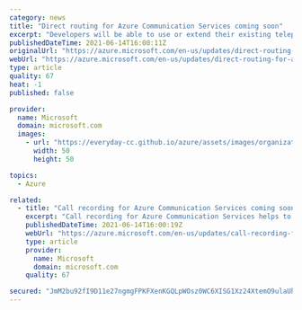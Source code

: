 ```yaml
---
category: news
title: "Direct routing for Azure Communication Services coming soon"
excerpt: "Developers will be able to use or extend their existing telephony infrastructure to the calling capabilities they build with Azure Communication Services. "
publishedDateTime: 2021-06-14T16:00:11Z
originalUrl: "https://azure.microsoft.com/en-us/updates/direct-routing-for-azure-communication-services-coming-soon/"
webUrl: "https://azure.microsoft.com/en-us/updates/direct-routing-for-azure-communication-services-coming-soon/"
type: article
quality: 67
heat: -1
published: false

provider:
  name: Microsoft
  domain: microsoft.com
  images:
    - url: "https://everyday-cc.github.io/azure/assets/images/organizations/microsoft.com-50x50.jpg"
      width: 50
      height: 50

topics:
  - Azure

related:
  - title: "Call recording for Azure Communication Services coming soon"
    excerpt: "Call recording for Azure Communication Services helps to simplify and improve the recording process during calls. "
    publishedDateTime: 2021-06-14T16:00:19Z
    webUrl: "https://azure.microsoft.com/en-us/updates/call-recording-for-azure-communication-services-coming-soon/"
    type: article
    provider:
      name: Microsoft
      domain: microsoft.com
    quality: 67

secured: "JmM2bu92fI9D11e27ngmgFPKFXenKGQLpWOsz0WC6XISG1Xz24XtemO9ulaUh0XpaUjEdjDGTD0awHz60IR1V1laUPg/u5jeGiPH91G55d/f7YnFY+DuUAXpkGNqM2UFIL/3D+8nK5y8TLqAjKnP8w79lQFXUdd3vDCH5R2ugUkqVY16t87eop/LVNKymtkiueV43Hrwnx0m05FT0tOiGOmFyXLCtzY6YT60YS+ucvhQFgK7QrmZl/HWvBcT7CnrSAaSorniZtpNEstGJwmwRxyIRvnkaNg5UWCqQB9IOHO/1gKIJjqpK+MhQR+NXslobjQnnIisUD6uEcCZy+6eT0/RLvgLKMoTdRlmQ2fmr/Y=;gSi13oXOXuBfCfsaBd5GBw=="
---
```



